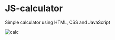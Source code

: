 # JS-calculator
Simple calculator using HTML, CSS and JavaScript

![calc](https://user-images.githubusercontent.com/72828191/230735618-8f57fcd8-7b8f-492c-972b-bc75d1ae2f6d.jpeg)

